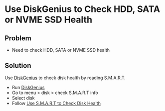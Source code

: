 # Use DiskGenius to Check HDD, SATA or NVME SSD Health

## Problem
* Need to check HDD, SATA or NVME SSD health

## Solution
Use [DiskGenius](https://www.diskgenius.com) to check disk health by reading S.M.A.R.T.

* Run [DiskGenius](https://www.diskgenius.com)
* Go to menu > disk > check S.M.A.R.T info
* Select disk
* Follow [Use S.M.A.R.T to Check Disk Health](https://github.com/northbright/Notes/blob/master/hardware/pc/use-smart-to-check-disk-health.md)
